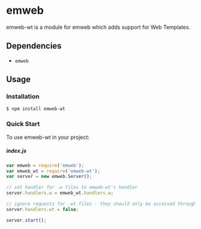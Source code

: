 # emweb

emweb-wt is a module for emweb which adds support for Web Templates.

## Dependencies

* `emweb`

## Usage

### Installation

```
$ npm install emweb-wt
```

### Quick Start

To use emweb-wt in your project:

##### index.js
```javascript
var emweb = require('emweb');
var emweb_wt = require('emweb-wt');
var server = new emweb.Server();

// set handler for .w files to emweb-wt's handler
server.handlers.w = emweb_wt.handlers.w;

// ignore requests for .wt files - they should only be accessed through a .w file
server.handlers.wt = false;

server.start();
```
